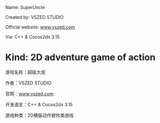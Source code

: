 Name: SuperUncle

Created by: VSZED STUDIO

Official website: www.vszed.com

Via: C++ & Cocos2dx 3.15

Kind: 2D adventure game of action
=================================
游戏名称：超级大叔

作者：VSZED STUDIO

官网：www.vszed.com 

开发语言：C++ & Cocos2dx 3.15

游戏种类：2D横版动作冒险类游戏

